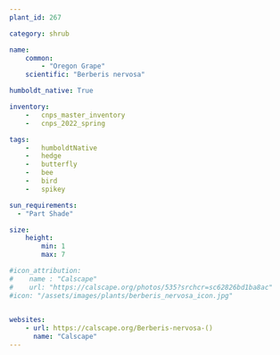 ```yaml
---
plant_id: 267

category: shrub

name: 
    common: 
        - "Oregon Grape" 
    scientific: "Berberis nervosa"   

humboldt_native: True

inventory: 
    -   cnps_master_inventory
    -   cnps_2022_spring

tags:  
    -   humboldtNative
    -   hedge
    -   butterfly
    -   bee
    -   bird
    -   spikey

sun_requirements:
  - "Part Shade"

size:
    height: 
        min: 1
        max: 7

#icon_attribution: 
#    name : "Calscape"
#    url: "https://calscape.org/photos/535?srchcr=sc62826bd1ba8ac"
#icon: "/assets/images/plants/berberis_nervosa_icon.jpg" 
 

websites:
    - url: https://calscape.org/Berberis-nervosa-()
      name: "Calscape"
---
```





